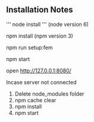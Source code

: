 ## Installation Notes

''' node install '''
(node version 6)

npm install
(npm version 3)

npm run setup:fem

npm start

open http://127.0.0.1:8080/

Incase server not connected
1. Delete node_modules folder
2. npm cache clear
3. npm install
4. npm start

